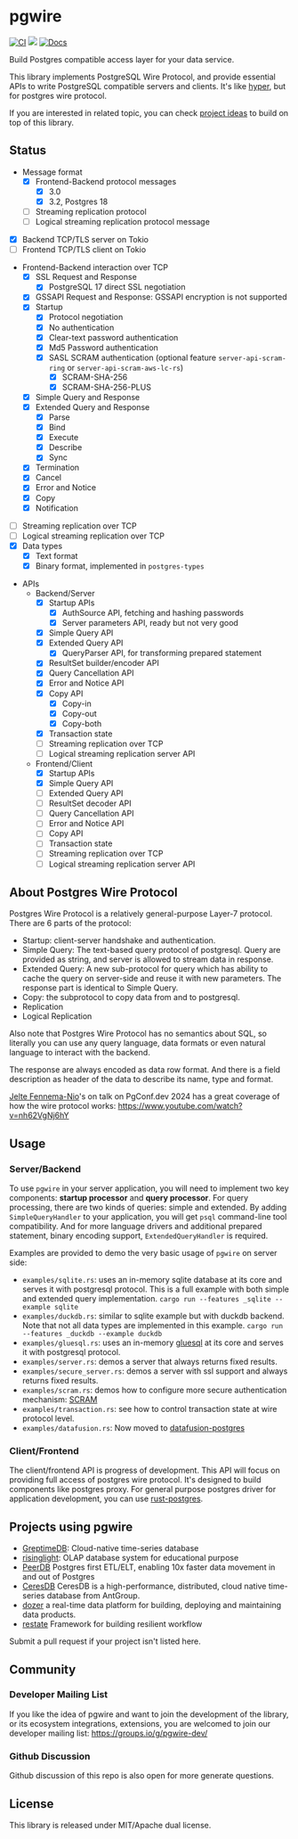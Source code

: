 # pgwire

[![CI](https://github.com/sunng87/pgwire/actions/workflows/ci.yml/badge.svg)](https://github.com/sunng87/pgwire/actions/workflows/ci.yml)
[![](https://img.shields.io/crates/v/pgwire)](https://crates.io/crates/pgwire)
[![Docs](https://docs.rs/pgwire/badge.svg)](https://docs.rs/pgwire/latest/pgwire/)

Build Postgres compatible access layer for your data service.

This library implements PostgreSQL Wire Protocol, and provide essential APIs to
write PostgreSQL compatible servers and clients. It's like
[hyper](https://github.com/hyperium/hyper/), but for postgres wire protocol.

If you are interested in related topic, you can check [project
ideas](https://github.com/sunng87/pgwire/discussions/204) to build on top of
this library.


## Status

- Message format
  - [x] Frontend-Backend protocol messages
    - [x] 3.0
    - [x] 3.2, Postgres 18
  - [ ] Streaming replication protocol
  - [ ] Logical streaming replication protocol message
- [x] Backend TCP/TLS server on Tokio
- [ ] Frontend TCP/TLS client on Tokio
- Frontend-Backend interaction over TCP
  - [x] SSL Request and Response
    - [x] PostgreSQL 17 direct SSL negotiation
  - [x] GSSAPI Request and Response: GSSAPI encryption is not supported
  - [x] Startup
    - [x] Protocol negotiation
    - [x] No authentication
    - [x] Clear-text password authentication
    - [x] Md5 Password authentication
    - [x] SASL SCRAM authentication (optional feature `server-api-scram-ring` or
          `server-api-scram-aws-lc-rs`)
      - [x] SCRAM-SHA-256
      - [x] SCRAM-SHA-256-PLUS
  - [x] Simple Query and Response
  - [x] Extended Query and Response
    - [x] Parse
    - [x] Bind
    - [x] Execute
    - [x] Describe
    - [x] Sync
  - [x] Termination
  - [x] Cancel
  - [x] Error and Notice
  - [x] Copy
  - [x] Notification
- [ ] Streaming replication over TCP
- [ ] Logical streaming replication over TCP
- [x] Data types
  - [x] Text format
  - [x] Binary format, implemented in `postgres-types`
- APIs
  - Backend/Server
    - [x] Startup APIs
      - [x] AuthSource API, fetching and hashing passwords
      - [x] Server parameters API, ready but not very good
    - [x] Simple Query API
    - [x] Extended Query API
      - [x] QueryParser API, for transforming prepared statement
    - [x] ResultSet builder/encoder API
    - [x] Query Cancellation API
    - [x] Error and Notice API
    - [x] Copy API
      - [x] Copy-in
      - [x] Copy-out
      - [x] Copy-both
    - [x] Transaction state
    - [ ] Streaming replication over TCP
    - [ ] Logical streaming replication server API
  - Frontend/Client
    - [x] Startup APIs
    - [x] Simple Query API
    - [ ] Extended Query API
    - [ ] ResultSet decoder API
    - [ ] Query Cancellation API
    - [ ] Error and Notice API
    - [ ] Copy API
    - [ ] Transaction state
    - [ ] Streaming replication over TCP
    - [ ] Logical streaming replication server API

## About Postgres Wire Protocol

Postgres Wire Protocol is a relatively general-purpose Layer-7 protocol. There
are 6 parts of the protocol:

- Startup: client-server handshake and authentication.
- Simple Query: The text-based query protocol of postgresql. Query are provided
  as string, and server is allowed to stream data in response.
- Extended Query: A new sub-protocol for query which has ability to cache the
  query on server-side and reuse it with new parameters. The response part is
  identical to Simple Query.
- Copy: the subprotocol to copy data from and to postgresql.
- Replication
- Logical Replication

Also note that Postgres Wire Protocol has no semantics about SQL, so literally
you can use any query language, data formats or even natural language to
interact with the backend.

The response are always encoded as data row format. And there is a field
description as header of the data to describe its name, type and format.

[Jelte Fennema-Nio](https://github.com/JelteF)'s on talk on PgConf.dev 2024 has
a great coverage of how the wire protocol works:
https://www.youtube.com/watch?v=nh62VgNj6hY

## Usage

### Server/Backend

To use `pgwire` in your server application, you will need to implement two key
components: **startup processor** and **query processor**. For query
processing, there are two kinds of queries: simple and extended. By adding
`SimpleQueryHandler` to your application, you will get `psql` command-line tool
compatibility. And for more language drivers and additional prepared statement,
binary encoding support, `ExtendedQueryHandler` is required.

Examples are provided to demo the very basic usage of `pgwire` on server side:

- `examples/sqlite.rs`: uses an in-memory sqlite database at its core and serves
  it with postgresql protocol. This is a full example with both simple and
  extended query implementation. `cargo run --features _sqlite --example
  sqlite`
- `examples/duckdb.rs`: similar to sqlite example but with duckdb backend. Note
  that not all data types are implemented in this example. `cargo run --features
  _duckdb --example duckdb`
- `examples/gluesql.rs`: uses an in-memory
  [gluesql](https://github.com/gluesql/gluesql) at its core and serves
  it with postgresql protocol.
- `examples/server.rs`: demos a server that always returns fixed results.
- `examples/secure_server.rs`: demos a server with ssl support and always
  returns fixed results.
- `examples/scram.rs`: demos how to configure more secure authentication
  mechanism:
  [SCRAM](https://en.wikipedia.org/wiki/Salted_Challenge_Response_Authentication_Mechanism)
- `examples/transaction.rs`: see how to control transaction state at wire
  protocol level.
- `examples/datafusion.rs`: Now moved to
  [datafusion-postgres](https://github.com/sunng87/datafusion-postgres)

### Client/Frontend

The client/frontend API is progress of development. This API will focus on
providing full access of postgres wire protocol. It's designed to build
components like postgres proxy. For general purpose postgres driver for
application development, you can use
[rust-postgres](https://github.com/sfackler/rust-postgres).

## Projects using pgwire

* [GreptimeDB](https://github.com/GrepTimeTeam/greptimedb): Cloud-native
  time-series database
* [risinglight](https://github.com/risinglightdb/risinglight): OLAP database
  system for educational purpose
* [PeerDB](https://github.com/PeerDB-io/peerdb) Postgres first ETL/ELT, enabling
  10x faster data movement in and out of Postgres
* [CeresDB](https://github.com/CeresDB/ceresdb) CeresDB is a high-performance,
  distributed, cloud native time-series database from AntGroup.
* [dozer](https://github.com/getdozer/dozer) a real-time data platform for
  building, deploying and maintaining data products.
* [restate](https://github.com/restatedev/restate) Framework for building
  resilient workflow

Submit a pull request if your project isn't listed here.

## Community

### Developer Mailing List

If you like the idea of pgwire and want to join the development of the library,
or its ecosystem integrations, extensions, you are welcomed to join our
developer mailing list: https://groups.io/g/pgwire-dev/

### Github Discussion

Github discussion of this repo is also open for more generate questions.

## License

This library is released under MIT/Apache dual license.
